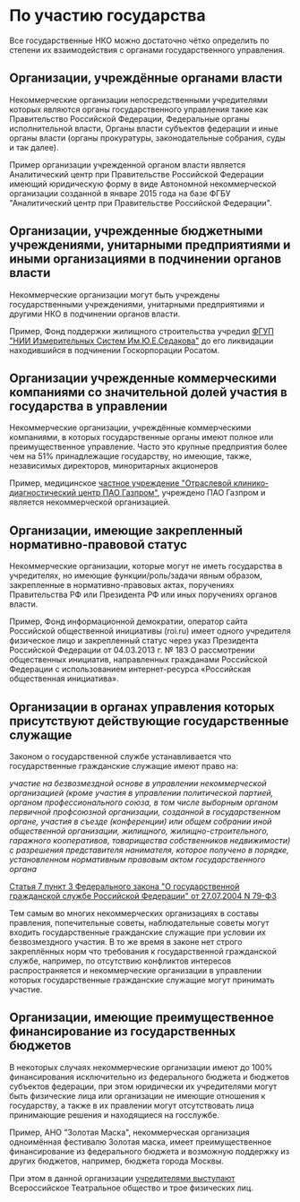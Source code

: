 # По участию государства

Все государственные НКО можно достаточно чётко определить по степени их взаимодействия с органами государственного управления.

## Организации, учреждённые органами власти

Некоммерческие организации непосредственными учредителями которых являются органы государственного управления такие как Правительство Российской Федерации, Федеральные органы исполнительной власти, Органы власти субъектов федерации и иные органы власти (органы прокуратуры, законодательные собрания, суды и так далее).

Пример организации учрежденной органом власти является Аналитический центр при Правительстве Российской Федерации имеющий юридическую форму в виде Автономной некоммерческой организации созданной в январе 2015 года на базе ФГБУ "Аналитический центр при Правительстве Российской Федерации".

## Организации, учрежденные бюджетными учреждениями, унитарными предприятиями и иными организациями в подчинении органов власти

Некоммерческие организации могут быть учреждены государственными учреждениями, унитарными предприятиями и другими НКО в подчинении органов власти.

Пример, Фонд поддержки жилищного строительства учредил [ФГУП "НИИ Измерительных Систем Им.Ю.Е.Седакова"](https://www.atomic-energy.ru/NIIIS) до его ликвидации находившийся в подчинении Госкорпорации Росатом.

## Организации учрежденные коммерческими компаниями со значительной долей участия в государства в управлении

Некоммерческие организации, учреждённые коммерческими компаниями, в которых государственные органы имеют полное или преимущественное управление. Часто это крупные предприятия более чем на 51% принадлежащие государству, но имеющие, также, независимых директоров, миноритарных акционеров

Пример, медицинское [частное учреждение "Отраслевой клинико-диагностический центр ПАО Газпром"](https://openngo.ru/organization/1027739558296/), учреждено ПАО Газпром и является некоммерческой организацией.

## Организации, имеющие закрепленный нормативно-правовой статус

Некоммерческие организации, которые могут не иметь государства в учредителях, но имеющие функции/роль/задачи явным образом, закрепленные в нормативно-правовых актах, поручениях Правительства РФ или Президента РФ или иных поручениях органов власти.

Пример, Фонд информационной демократии, оператор сайта Российской общественной инициативы (roi.ru) имеет одного учредителя физическое лицо и закрепленный статус через указ Президента Российской Федерации от 04.03.2013 г. № 183 О рассмотрении общественных инициатив, направленных гражданами Российской Федерации с использованием интернет-ресурса «Российская общественная инициатива».

## Организации в органах управления которых присутствуют действующие государственные служащие

Законом о государственной службе устанавливается что государственные гражданские служащие имеют право на:

_участие на безвозмездной основе в управлении некоммерческой организацией (кроме участия в управлении политической партией, органом профессионального союза, в том числе выборным органом первичной профсоюзной организации, созданной в государственном органе, участия в съезде (конференции) или общем собрании иной общественной организации, жилищного, жилищно-строительного, гаражного кооперативов, товарищества собственников недвижимости) с разрешения представителя нанимателя, которое получено в порядке, установленном нормативным правовым актом государственного органа_

[Статья 7 пункт 3 Федерального закона "О государственной гражданской службе Российской Федерации" от 27.07.2004 N 79-ФЗ](https://www.consultant.ru/document/Cons_doc_LAW\_48601/e7b86a940bc71a71af7b9288590f1ca92a69d878/)

Тем самым во многих некоммерческих организациях в составы правления, попечительные советы, наблюдательные советы могут входить государственные гражданские служащие при условии их безвозмездного участия. В то же время в законе нет строго закреплённых норм что требования к государственной гражданской службе, например, по отсутствию конфликтов интересов распространяется и некоммерческие организации в управлении которых государственные гражданские служащие могут принимать участие.

## Организации, имеющие преимущественное финансирование из государственных бюджетов

В некоторых случаях некоммерческие организации имеют до 100% финансирования исключительно из федерального бюджета и бюджетов субъектов федерации, при этом юридически их учредителями могут быть физические лица или организации не имеющие отношения к государству, а также в их правлении могут отсутствовать лица принимающие решения и находящиеся на госслужбе.

Пример, АНО "Золотая Маска", некоммерческая организация одноимённая фестивалю Золотая маска, имеет преимущественное финансирование из федерального бюджета и возможную поддержку из других бюджетов, например, бюджета города Москвы.

При этом в данной организации [учредителями выступают](https://openngo.ru/organization/1057749236984/) Всероссийское Театральное общество и трое физических лиц. 